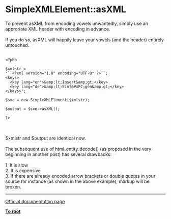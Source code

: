 # SimpleXMLElement::asXML



To prevent asXML from encoding vowels unwantedly, simply use an approriate XML header with encoding in advance.<br><br>If you do so, asXML will happily leave your vowels (and the header) entirely untouched.<br><br>

```
<?php

$xmlstr =
'``<?xml version="1.0" encoding="UTF-8" ?>``;
<keys>
  <key lang="en">&amp;lt;Insert&amp;gt;</key>
  <key lang="de">&amp;lt;Einf&#xFC;gen&amp;gt;</key>
</keys>';

$sxe = new SimpleXMLElement($xmlstr);

$output = $sxe->asXML();

?>
```
<br><br>$xmlstr and $output are identical now.<br><br>The subsequent use of html_entity_decode() (as proposed in the very beginning in another post) has several drawbacks:<br><br>1. It is slow<br>2. It is expensive<br>3. If there are already encoded arrow brackets or double quotes in your source for instance (as shown in the above example), markup will be broken.  

---

[Official documentation page](https://www.php.net/manual/en/simplexmlelement.asxml.php)

**[To root](/README.md)**